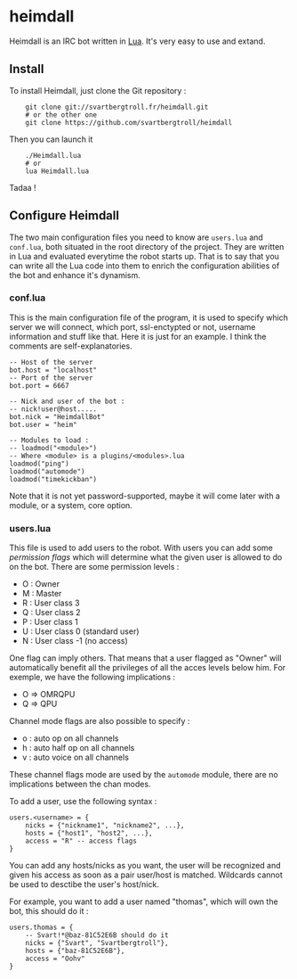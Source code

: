 heimdall
========

Heimdall is an IRC bot written in [Lua](http://lua.org).
It's very easy to use and extand.

## Install
To install Heimdall, just clone the Git repository :
```
	git clone git://svartbergtroll.fr/heimdall.git
	# or the other one
	git clone https://github.com/svartbergtroll/heimdall
```

Then you can launch it
```
	./Heimdall.lua
	# or
	lua Heimdall.lua
```

Tadaa !

## Configure Heimdall
The two main configuration files you need to know are `users.lua` and
`conf.lua`, both situated in the root directory of the project.
They are written in Lua and evaluated everytime the robot starts up.
That is to say  that you can write all the Lua code into them to enrich
the configuration abilities of the bot and enhance it's dynamism.

### conf.lua
This is the main configuration file of the program, it is used to specify
which server we will connect, which port, ssl-enctypted or not, username
information and stuff like that. Here it is just for an example. I think the
comments are self-explanatories.
```
-- Host of the server
bot.host = "localhost"
-- Port of the server
bot.port = 6667

-- Nick and user of the bot :
-- nick!user@host.....
bot.nick = "HeimdallBot"
bot.user = "heim"

-- Modules to load :
-- loadmod("<module>")
-- Where <module> is a plugins/<modules>.lua
loadmod("ping")
loadmod("automode")
loadmod("timekickban")
```

Note that it is not yet password-supported, maybe it will come later with
a module, or a system, core option.

### users.lua
This file is used to add users to the robot. With users you can add some
*permission flags* which will determine what the given user is allowed to
do on the bot. There are some permission levels :
 
 * O : Owner
 * M : Master
 * R : User class 3
 * Q : User class 2
 * P : User class 1
 * U : User class 0 (standard user)
 * N : User class -1 (no access)

One flag can imply others. That means that a user flagged as "Owner" will
automatically benefit all the privileges of all the acces levels below him.
For exemple, we have the following implications :

 * O => OMRQPU
 * Q => QPU

Channel mode flags are also possible to specify :

 * o : auto op on all channels
 * h : auto half op on all channels
 * v : auto voice on all channels

These channel flags mode are used by the `automode` module, there are no
implications between the chan modes.

To add a user, use the following syntax :
```
users.<username> = {
	nicks = {"nickname1", "nickname2", ...},
	hosts = {"host1", "host2", ...},
	access = "R" -- access flags
}
```
You can add any hosts/nicks as you want, the user will be recognized and
given his access as soon as a pair user/host is matched. Wildcards cannot
be used to desctibe the user's host/nick.

For example, you want to add a user named "thomas", which will own the bot,
this should do it :
```
users.thomas = {
	-- Svart!*@baz-81C52E6B should do it
	nicks = {"Svart", "Svartbergtroll"},
	hosts = {"baz-81C52E6B"},
	access = "Oohv"
}
```

